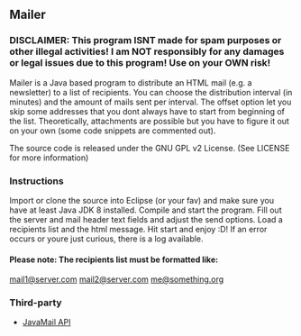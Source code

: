 ## Mailer

### DISCLAIMER: This program ISNT made for spam purposes or other illegal activities! I am NOT responsibly for any damages or legal issues due to this program! Use on your OWN risk!

Mailer is a Java based program to distribute an HTML mail (e.g. a newsletter) to a list of recipients. You can choose the distribution interval (in minutes) and the amount of mails sent per interval. The offset option let you skip some addresses that you dont always have to start from beginning of the list. Theoretically, attachments are possible but you have to figure it out on your own (some code snippets are commented out).

The source code is released under the GNU GPL v2 License. (See LICENSE for more information)

### Instructions

Import or clone the source into Eclipse (or your fav) and make sure you have at least Java JDK 8 installed. Compile and start the program. Fill out the server and mail header text fields and adjust the send options. Load a recipients list and the html message. Hit start and enjoy :D! If an error occurs or youre just curious, there is a log available.

#### Please note: The recipients list must be formatted like:
mail1@server.com
mail2@server.com
me@something.org

### Third-party

* [JavaMail API](https://java.net/projects/javamail/pages/Home)
